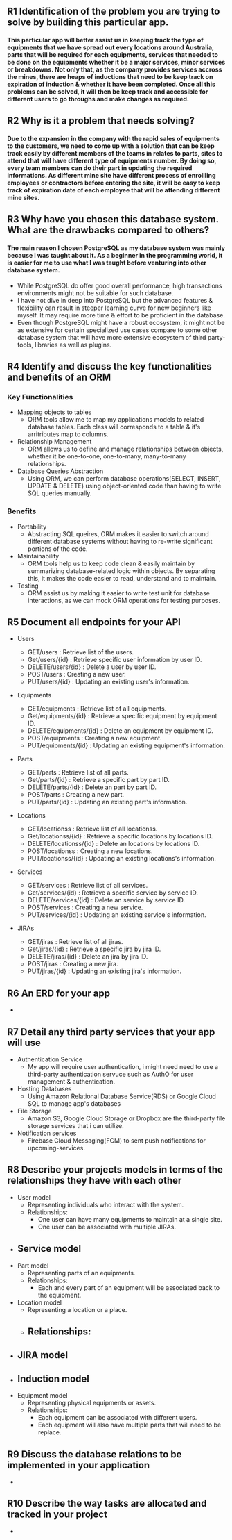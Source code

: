 ## R1 Identification of the problem you are trying to solve by building this particular app.
#### This particular app will better assist us in keeping track the type of equipments that we have spread out every locations around Australia, parts that will be required for each equipments, services that needed to be done on the equipments whether it be a major services, minor services or breakdowns. Not only that, as the company provides services accross the mines, there are heaps of inductions that need to be keep track on expiration of induction & whether it have been completed. Once all this problems can be solved, it will then be keep track and accessible for different users to go throughs and make changes as required.

## R2 Why is it a problem that needs solving?
#### Due to the expansion in the company with the rapid sales of equipments to the customers, we need to come up with a solution that can be keep track easily by different members of the teams in relates to parts, sites to attend that will have different type of equipments number. By doing so, every team members can do their part in updating the required informations. As different mine site have different process of enrollling employees or contractors before entering the site, it will be easy to keep track of expiration date of each employee that will be attending different mine sites.

## R3 Why have you chosen this database system. What are the drawbacks compared to others?
#### The main reason I chosen PostgreSQL as my database system was mainly because I was taught about it. As a beginner in the programming world, it is easier for me to use what I was taught before venturing into other database system.
 - While PostgreSQL do offer good overall performance, high transactions environments might not be suitable for such database.
 - I have not dive in deep into PostgreSQL but the advanced features & flexibility can result in steeper learning curve for new beginners like myself. It may require more time & effort to be proficient in the database.
 - Even though PostgreSQL might have a robust ecosystem, it might not be as extensive for certain specialized use cases compare to some other database system that will have more extensive ecosystem of third party-tools, libraries as well as plugins.

## R4 Identify and discuss the key functionalities and benefits of an ORM
### Key Functionalities
- Mapping objects to tables
    - ORM tools allow me to map my applications models to related database tables. Each class will corresponds to a table & it's arritributes map to columns.
- Relationship Management
    - ORM allows us to define and manage relationships between objects, whether it be one-to-one, one-to-many, many-to-many relationships.
- Database Queries Abstraction
    - Using ORM, we can perform database operations(SELECT, INSERT, UPDATE & DELETE) using object-oriented code than having to write SQL queries manually.

### Benefits
- Portability
    - Abstracting SQL queires, ORM makes it easier to switch around different database systems without having to re-write significant portions of the code.
- Maintainability
    - ORM tools help us to keep code clean & easily maintain by summarizing database-related logic within objects. By separating this, it makes the code easier to read, understand and to maintain.
- Testing
    - ORM assist us by making it easier to write test unit for database interactions, as we can mock ORM operations for testing purposes.

## R5 Document all endpoints for your API
- Users
    - GET/users : Retrieve list of the users.
    - Get/users/{id} : Retrieve specific user information by user ID.
    - DELETE/users/{id} : Delete a user by user ID.
    - POST/users : Creating a new user. 
    - PUT/users/{id} : Updating an existing user's information.

- Equipments
    - GET/equipments : Retrieve list of all equipments.
    - Get/equipments/{id} : Retrieve a specific equipment by equipment ID.
    - DELETE/equipments/{id} : Delete an equipment by equipment ID. 
    - POST/equipments : Creating a new equipment. 
    - PUT/equipments/{id} : Updating an existing equipment's information.

- Parts
    - GET/parts : Retrieve list of all parts.
    - Get/parts/{id} : Retrieve a specific part by part ID.
    - DELETE/parts/{id} : Delete an part by part ID. 
    - POST/parts : Creating a new part. 
    - PUT/parts/{id} : Updating an existing part's information.

- Locations
    - GET/locationss : Retrieve list of all locationss.
    - Get/locationss/{id} : Retrieve a specific locations by locations ID.
    - DELETE/locationss/{id} : Delete an locations by locations ID. 
    - POST/locationss : Creating a new locations. 
    - PUT/locationss/{id} : Updating an existing locations's information.

- Services
    - GET/services : Retrieve list of all services.
    - Get/services/{id} : Retrieve a specific service by service ID.
    - DELETE/services/{id} : Delete an service by service ID. 
    - POST/services : Creating a new service. 
    - PUT/services/{id} : Updating an existing service's information.

- JIRAs
    - GET/jiras : Retrieve list of all jiras.
    - Get/jiras/{id} : Retrieve a specific jira by jira ID.
    - DELETE/jiras/{id} : Delete an jira by jira ID. 
    - POST/jiras : Creating a new jira. 
    - PUT/jiras/{id} : Updating an existing jira's information.

    

## R6 An ERD for your app
- 

## R7 Detail any third party services that your app will use
- Authentication Service
    - My app will require user authentication, i might need need to use a third-party authentication servuce such as AuthO for user management & authentication.
- Hosting Databases
    - Using Amazon Relational Database Service(RDS) or Google Cloud SQL to manage app's databases
- File Storage
    - Amazon S3, Google Cloud Storage or Dropbox are the third-party file storage services that i can utilize.
- Notification services
    - Firebase Cloud Messaging(FCM) to sent push notifications for upcoming-services.

## R8 Describe your projects models in terms of the relationships they have with each other
- User model
    - Representing individuals who interact with the system.
    - Relationships:
        - One user can have many equipments to maintain at a single site.
        - One user can be associated with multiple JIRAs.
- Service model
    - 
- Part model
    - Representing parts of an equipments.
    - Relationships:
        - Each and every part of an equipment will be associated back to the equipment.
- Location model
    - Representing a location or a place.
    - Relationships:
        - 
- JIRA model
    - 
- Induction model
    - 
- Equipment model
    - Representing physical equipments or assets.
    - Relationships:
        - Each equipment can be associated with different users.
        - Each equipment will also have multiple parts that will need to be replace.


## R9 Discuss the database relations to be implemented in your application
- 

## R10 Describe the way tasks are allocated and tracked in your project 
- 